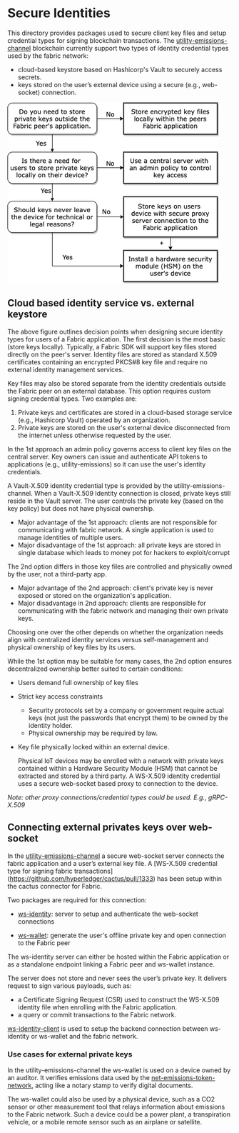 # Secure Identities
This directory provides packages used to secure client key files and setup credential types for signing blockchain transactions. The [utility-emissions-channel](../utility-emissions-channel) blockchain currently support two types of identity credential types used by the fabric network:
* cloud-based keystore based on Hashicorp's Vault to securely access secrets.
* keys stored on the user’s external device using a secure (e.g., web-socket) connection.


![Fabric keystore decision tree](decision-tree.png "Where to store fabric private keys?")

## Cloud based identity service vs. external keystore

The above figure outlines decision points when designing secure identity types for users of a Fabric application. The first decision is the most basic (store keys locally). Typically, a Fabric SDK will support key files stored directly on the peer's server. Identity files are stored as standard X.509 certificates containing an encrypted PKCS#8 key file and require no external identity management services.

Key files may also be stored separate from the identity credentials outside the Fabric peer on an external database. This option requires custom signing credential types. Two examples are:
1. Private keys and certificates are stored in a cloud-based storage service (e.g., Hashicorp Vault) operated by an organization.
2. Private keys are stored on the user's external device disconnected from the internet unless otherwise requested by the user.

In the 1st approach an admin policy governs access to client key files on the central server. Key owners can issue and authenticate API tokens to applications (e.g., utility-emissions) so it can use the user's identity credentials.

A Vault-X.509 identity credential type is provided by the utility-emissions-channel. When a Vault-X.509 Identity connection is closed, private keys still reside in the Vault server. The user controls the private key (based on the key policy) but does not have physical ownership.

- Major advantage of the 1st approach: clients are not responsible for communicating with fabric network. A single application is used to manage identities of multiple users.
- Major disadvantage of the 1st approach: all private keys are stored in single database which leads to money pot for hackers to exploit/corrupt


The 2nd option differs in those key files are controlled and physically owned by the user, not a third-party app. 

- Major advantage of the 2nd approach: client's private key is never exposed or stored on the organization's application.
- Major disadvantage in 2nd approach: clients are responsible for communicating with the fabric network and managing their own private keys.

Choosing one over the other depends on whether the organization needs align with centralized identity services versus self-management and physical ownership of key files by its users.

While the 1st option may be suitable for many cases, the 2nd option ensures decentralized ownership better suited to certain conditions:

- Users demand full ownership of key files

- Strict key access constraints

    * Security protocols set by a company or government require actual keys (not just the passwords that encrypt them) to be owned by the identity holder.
    * Physical ownership may be required by law.


- Key file physically locked within an external device.
    
    Physical IoT devices may be enrolled with a network with private keys contained within a Hardware Security Module (HSM) that cannot be extracted and stored by a third party. A WS-X.509 identity credential uses a secure web-socket based proxy to connection to the device.

*Note: other proxy connections/credential types could be used. E.g., gRPC-X.509*

## Connecting external privates keys over web-socket

In the [utility-emissions-channel](../utility-emissions-channel) a secure web-socket server connects the fabric application and a user’s external key file.
A [WS-X.509 credential type for signing fabric transactions] (https://github.com/hyperledger/cactus/pull/1333) has been setup within the cactus connector for Fabric. 

Two packages are required for this connection:

* [ws-identity](./ws-identity): server to setup and authenticate the web-socket connections

* [ws-wallet](./ws-wallet): generate the user's offline private key and open connection to the Fabric peer

The ws-identity server can either be hosted within the Fabric application or as a standalone endpoint linking a Fabric peer and ws-wallet instance.

The server does not store and never sees the user’s private key. It delivers request to sign various payloads, such as:
- a Certificate Signing Request (CSR) used to construct the WS-X.509 identity file when enrolling with the Fabric application. 
- a query or commit transactions to the Fabric network.

[ws-identity-client](https://github.com/brioux/ws-identity-client) is used to setup the backend connection between ws-identity or ws-wallet and the fabric network.

### Use cases for external private keys

In the utility-emissions-channel the ws-wallet is used on a device owned by an auditor. It verifies emissions data used by the [net-emissions-token-network](../net-emissions-token-network), acting like a notary stamp to verify digital documents.

The ws-wallet could also be used by a physical device, such as a CO2 sensor or other measurement tool that relays information about emissions to the Fabric network. Such a device could be a power plant, a transpiration vehicle, or a mobile remote sensor such as an airplane or satellite. 